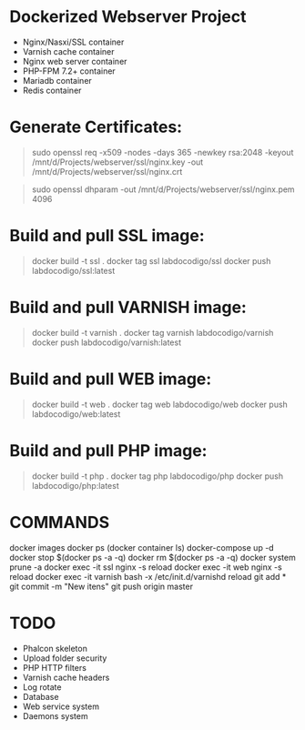 # Dockerized Webserver Project 
- Nginx/Nasxi/SSL container
- Varnish cache container
- Nginx web server container
- PHP-FPM 7.2+ container
- Mariadb container
- Redis container

# Generate Certificates:
> sudo openssl req -x509 -nodes -days 365 -newkey rsa:2048 -keyout /mnt/d/Projects/webserver/ssl/nginx.key -out /mnt/d/Projects/webserver/ssl/nginx.crt

> sudo openssl dhparam -out /mnt/d/Projects/webserver/ssl/nginx.pem 4096

# Build and pull SSL image:
> docker build -t ssl .
> docker tag ssl labdocodigo/ssl
> docker push labdocodigo/ssl:latest

# Build and pull VARNISH image:
> docker build -t varnish .
> docker tag varnish labdocodigo/varnish
> docker push labdocodigo/varnish:latest

# Build and pull WEB image:
> docker build -t web .
> docker tag web labdocodigo/web
> docker push labdocodigo/web:latest

# Build and pull PHP image:
> docker build -t php .
> docker tag php labdocodigo/php
> docker push labdocodigo/php:latest

# COMMANDS
docker images
docker ps (docker container ls)
docker-compose up -d
docker stop $(docker ps -a -q)
docker rm $(docker ps -a -q)
docker system prune -a
docker exec -it ssl nginx -s reload
docker exec -it web nginx -s reload
docker exec -it varnish bash -x /etc/init.d/varnishd reload
git add *
git commit -m "New itens"
git push origin master

# TODO
- Phalcon skeleton
- Upload folder security
- PHP HTTP filters
- Varnish cache headers
- Log rotate
- Database
- Web service system
- Daemons system